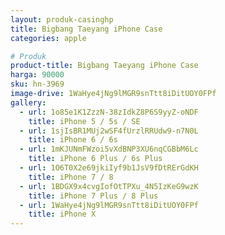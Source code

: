 ```yaml
---
layout: produk-casinghp
title: Bigbang Taeyang iPhone Case
categories: apple

# Produk
product-title: Bigbang Taeyang iPhone Case
harga: 90000
sku: hn-3969
image-drive: 1WaHye4jNg9lMGR9snTtt8iDitUOY0FPf
gallery:
  - url: 1o85e1K1ZzzN-38zIdkZ8P6S9yyZ-oNDF
    title: iPhone 5 / 5s / SE
  - url: 1sjIsBR1MUj2wSF4fUrzlRRUdw9-n7N0L
    title: iPhone 6 / 6s
  - url: 1mKJUNmFWzoi5vXdBNP3XU6nqCGBbM6Lc
    title: iPhone 6 Plus / 6s Plus
  - url: 1O6T0X2e69jkiIyf9b1JsV9fDtRErGdKH
    title: iPhone 7 / 8
  - url: 1BDGX9x4cvgIofOtTPXu_4N5IzKeG9wzK
    title: iPhone 7 Plus / 8 Plus
  - url: 1WaHye4jNg9lMGR9snTtt8iDitUOY0FPf
    title: iPhone X
---
```


